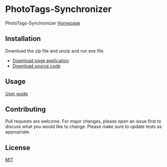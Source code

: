 # PhotoTags-Synchronizer

PhotoTags-Synchronizer
[Homepage](https://nordlien.github.io/PhotoTags-Synchronizer/)

## Installation

Download the zip file and unzip and run exe file. 
- [Download page application](https://nordlien.github.io/PhotoTags-Synchronizer/download/)
- [Download source code](https://github.com/Nordlien/PhotoTags-Synchronizer/releases/latest)

## Usage
[User guide](https://nordlien.github.io/PhotoTags-Synchronizer/userguide/)

## Contributing
Pull requests are welcome. For major changes, please open an issue first to discuss what you would like to change.
Please make sure to update tests as appropriate.

## License
[MIT](https://choosealicense.com/licenses/mit/)
